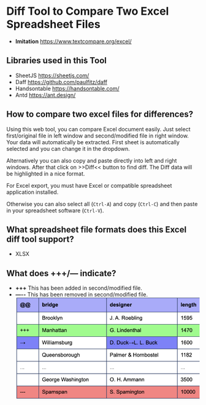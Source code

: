 # Diff Tool to Compare Two Excel Spreadsheet Files

- **Imitation** https://www.textcompare.org/excel/

## Libraries used in this Tool

- SheetJS https://sheetjs.com/
- Daff https://github.com/paulfitz/daff
- Handsontable https://handsontable.com/
- Antd https://ant.design/

## How to compare two excel files for differences?

Using this web tool, you can compare Excel document easily.
Just select first/original file in left window and second/modified file in right window. Your data will automatically be extracted. First sheet is automatically selected and you can change it in the dropdown.

Alternatively you can also copy and paste directly into left and right windows.
After that click on >>Diff<< button to find diff. The Diff data will be highlighted in a nice format.

For Excel export, you must have Excel or compatible spreadsheet application installed.

Otherwise you can also select all (`Ctrl-A`) and copy (`Ctrl-C`) and then paste in your spreadsheet software (`Ctrl-V`).

## What spreadsheet file formats does this Excel diff tool support?

- XLSX

## What does +++/— indicate?

- **+++** This has been added in second/modified file.
- **—--** This has been removed in second/modified file.
  ![diff](difference.png)
